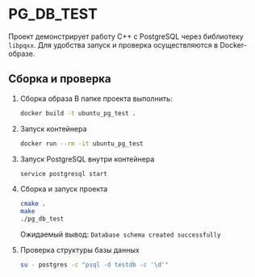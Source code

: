 # PG_DB_TEST

Проект демонстрирует работу C++ с PostgreSQL через библиотеку `libpqxx`.
Для удобства запуск и проверка осуществляются в Docker-образе.

## Сборка и проверка

1. Сборка образа
    В папке проекта выполнить:
    ```bash
    docker build -t ubuntu_pg_test .
    ```

2. Запуск контейнера

    ```bash
    docker run --rm -it ubuntu_pg_test
    ```

3. Запуск PostgreSQL внутри контейнера
    ```bash
    service postgresql start
    ```

4. Сборка и запуск проекта
    ```bash
    cmake .
    make
    ./pg_db_test
    ```
    Ожидаемый вывод: `Database schema created successfully`

5. Проверка структуры базы данных
    ```bash
    su - postgres -c "psql -d testdb -c '\d'"
    ```
